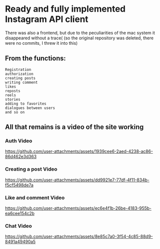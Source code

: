 # Ready and fully implemented Instagram API client

There was also a frontend, but due to the peculiarities of the mac system it disappeared without a trace( (so the original repository was deleted, there were no commits, I threw it into this)

## From the functions: 

    Registration
    authorization
    creating posts
    writing comment
    likes
    reposts
    reels
    stories
    adding to favorites
    dialogues between users
    and so on  

## All that remains is a video of the site working

### Auth Video

https://github.com/user-attachments/assets/1939cee6-2aed-4238-ac86-86d462e3d363

### Creating a post Video

https://github.com/user-attachments/assets/dd9921e7-77df-4f11-834b-f5cf5498de7a

### Like and comment Video

https://github.com/user-attachments/assets/ec6e4f1b-26be-4183-955b-ea6cee154c2b

### Chat Video

https://github.com/user-attachments/assets/8e85c7a0-3f54-4c85-88d9-8491a49490a5

